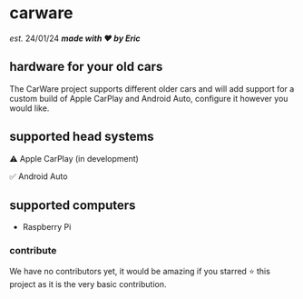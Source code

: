 # carware
_est._ 24/01/24
**_made with ❤️ by Eric_**

## hardware for your old cars
The CarWare project supports different older cars and will add support for a custom build of Apple CarPlay and Android Auto, configure it however you would like.

## supported head systems
⚠️ Apple CarPlay (in development)

✅ Android Auto

## supported computers
- Raspberry Pi

### contribute
We have no contributors yet, it would be amazing if you starred ⭐ this project as it is the very basic contribution.
